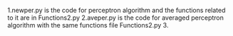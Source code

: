 
1.newper.py is the code for perceptron algorithm and the functions related to it are in Functions2.py
2.aveper.py is the code for averaged perceptron algorithm with the same functions file Functions2.py
3.
